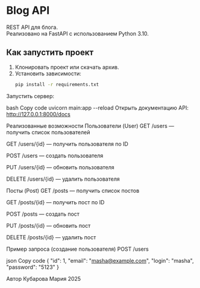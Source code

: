 # Blog API

REST API для блога.  
Реализовано на FastAPI с использованием Python 3.10.



##  Как запустить проект

1. Клонировать проект или скачать архив.
2. Установить зависимости:
   ```bash
   pip install -r requirements.txt
Запустить сервер:

bash
Copy code
uvicorn main:app --reload
Открыть документацию API:
http://127.0.0.1:8000/docs

Реализованные возможности
Пользователи (User)
GET /users — получить список пользователей

GET /users/{id} — получить пользователя по ID

POST /users — создать пользователя

PUT /users/{id} — обновить пользователя

DELETE /users/{id} — удалить пользователя

Посты (Post)
GET /posts — получить список постов

GET /posts/{id} — получить пост по ID

POST /posts — создать пост

PUT /posts/{id} — обновить пост

DELETE /posts/{id} — удалить пост

Пример запроса (создание пользователя)
POST /users

json
Copy code
{
  "id": 1,
  "email": "masha@example.com",
  "login": "masha",
  "password": "5123"
}


Автор
Кубарова Мария
2025